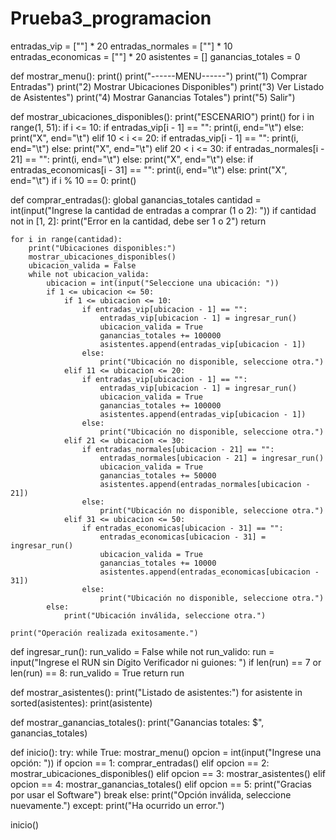 # Prueba3_programacion
entradas_vip = [""] * 20
entradas_normales = [""] * 10
entradas_economicas = [""] * 20
asistentes = []
ganancias_totales = 0

def mostrar_menu():
    print()
    print("------MENU------")
    print("1) Comprar Entradas")
    print("2) Mostrar Ubicaciones Disponibles")
    print("3) Ver Listado de Asistentes")
    print("4) Mostrar Ganancias Totales")
    print("5) Salir")

def mostrar_ubicaciones_disponibles():
    print("ESCENARIO")
    print()
    for i in range(1, 51):
        if i <= 10:
            if entradas_vip[i - 1] == "":
                print(i, end="\t")
            else:
                print("X", end="\t")
        elif 10 < i <= 20:
            if entradas_vip[i - 1] == "":
                print(i, end="\t")
            else:
                print("X", end="\t")
        elif 20 < i <= 30:
            if entradas_normales[i - 21] == "":
                print(i, end="\t")
            else:
                print("X", end="\t")
        else:
            if entradas_economicas[i - 31] == "":
                print(i, end="\t")
            else:
                print("X", end="\t")
        if i % 10 == 0:
            print()

def comprar_entradas():
    global ganancias_totales
    cantidad = int(input("Ingrese la cantidad de entradas a comprar (1 o 2): "))
    if cantidad not in [1, 2]:
        print("Error en la cantidad, debe ser 1 o 2")
        return

    for i in range(cantidad):
        print("Ubicaciones disponibles:")
        mostrar_ubicaciones_disponibles()
        ubicacion_valida = False
        while not ubicacion_valida:
            ubicacion = int(input("Seleccione una ubicación: "))
            if 1 <= ubicacion <= 50:
                if 1 <= ubicacion <= 10:
                    if entradas_vip[ubicacion - 1] == "":
                        entradas_vip[ubicacion - 1] = ingresar_run()
                        ubicacion_valida = True
                        ganancias_totales += 100000
                        asistentes.append(entradas_vip[ubicacion - 1])
                    else:
                        print("Ubicación no disponible, seleccione otra.")
                elif 11 <= ubicacion <= 20:
                    if entradas_vip[ubicacion - 1] == "":
                        entradas_vip[ubicacion - 1] = ingresar_run()
                        ubicacion_valida = True
                        ganancias_totales += 100000
                        asistentes.append(entradas_vip[ubicacion - 1])
                    else:
                        print("Ubicación no disponible, seleccione otra.")
                elif 21 <= ubicacion <= 30:
                    if entradas_normales[ubicacion - 21] == "":
                        entradas_normales[ubicacion - 21] = ingresar_run()
                        ubicacion_valida = True
                        ganancias_totales += 50000
                        asistentes.append(entradas_normales[ubicacion - 21])
                    else:
                        print("Ubicación no disponible, seleccione otra.")
                elif 31 <= ubicacion <= 50:
                    if entradas_economicas[ubicacion - 31] == "":
                        entradas_economicas[ubicacion - 31] = ingresar_run()
                        ubicacion_valida = True
                        ganancias_totales += 10000
                        asistentes.append(entradas_economicas[ubicacion - 31])
                    else:
                        print("Ubicación no disponible, seleccione otra.")
            else:
                print("Ubicación inválida, seleccione otra.")

    print("Operación realizada exitosamente.")

def ingresar_run():
    run_valido = False
    while not run_valido:
        run = input("Ingrese el RUN sin Dígito Verificador ni guiones: ")
        if len(run) == 7 or len(run) == 8:
            run_valido = True
    return run

def mostrar_asistentes():
    print("Listado de asistentes:")
    for asistente in sorted(asistentes):
        print(asistente)

def mostrar_ganancias_totales():
    print("Ganancias totales: $", ganancias_totales)

def inicio():
    try:
        while True:
            mostrar_menu()
            opcion = int(input("Ingrese una opción: "))
            if opcion == 1:
                comprar_entradas()
            elif opcion == 2:
                mostrar_ubicaciones_disponibles()
            elif opcion == 3:
                mostrar_asistentes()
            elif opcion == 4:
                mostrar_ganancias_totales()
            elif opcion == 5:
                print("Gracias por usar el Software")
                break
            else:
                print("Opción inválida, seleccione nuevamente.")
    except:
        print("Ha ocurrido un error.")

inicio()
